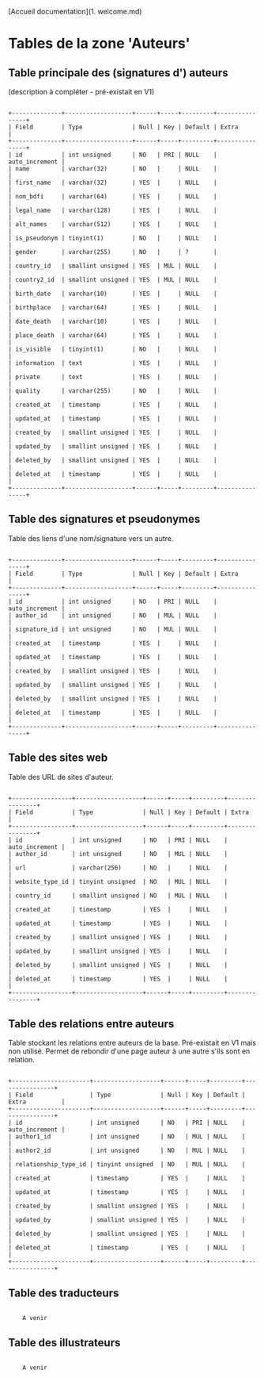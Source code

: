[Accueil documentation](1. welcome.md)


# Tables de la zone 'Auteurs'

## Table principale des (signatures d') auteurs

(description à compléter - pré-existait en V1)

<code>
+--------------+-------------------+------+-----+---------+----------------+
| Field        | Type              | Null | Key | Default | Extra          |
+--------------+-------------------+------+-----+---------+----------------+
| id           | int unsigned      | NO   | PRI | NULL    | auto_increment |
| name         | varchar(32)       | NO   |     | NULL    |                |
| first_name   | varchar(32)       | YES  |     | NULL    |                |
| nom_bdfi     | varchar(64)       | YES  |     | NULL    |                |
| legal_name   | varchar(128)      | YES  |     | NULL    |                |
| alt_names    | varchar(512)      | YES  |     | NULL    |                |
| is_pseudonym | tinyint(1)        | NO   |     | NULL    |                |
| gender       | varchar(255)      | NO   |     | ?       |                |
| country_id   | smallint unsigned | YES  | MUL | NULL    |                |
| country2_id  | smallint unsigned | YES  | MUL | NULL    |                |
| birth_date   | varchar(10)       | YES  |     | NULL    |                |
| birthplace   | varchar(64)       | YES  |     | NULL    |                |
| date_death   | varchar(10)       | YES  |     | NULL    |                |
| place_death  | varchar(64)       | YES  |     | NULL    |                |
| is_visible   | tinyint(1)        | NO   |     | NULL    |                |
| information  | text              | YES  |     | NULL    |                |
| private      | text              | YES  |     | NULL    |                |
| quality      | varchar(255)      | NO   |     | NULL    |                |
| created_at   | timestamp         | YES  |     | NULL    |                |
| updated_at   | timestamp         | YES  |     | NULL    |                |
| created_by   | smallint unsigned | YES  |     | NULL    |                |
| updated_by   | smallint unsigned | YES  |     | NULL    |                |
| deleted_by   | smallint unsigned | YES  |     | NULL    |                |
| deleted_at   | timestamp         | YES  |     | NULL    |                |
+--------------+-------------------+------+-----+---------+----------------+
</code>

## Table des signatures et pseudonymes

Table des liens d'une nom/signature vers un autre.

<code>
+--------------+-------------------+------+-----+---------+----------------+
| Field        | Type              | Null | Key | Default | Extra          |
+--------------+-------------------+------+-----+---------+----------------+
| id           | int unsigned      | NO   | PRI | NULL    | auto_increment |
| author_id    | int unsigned      | NO   | MUL | NULL    |                |
| signature_id | int unsigned      | NO   | MUL | NULL    |                |
| created_at   | timestamp         | YES  |     | NULL    |                |
| updated_at   | timestamp         | YES  |     | NULL    |                |
| created_by   | smallint unsigned | YES  |     | NULL    |                |
| updated_by   | smallint unsigned | YES  |     | NULL    |                |
| deleted_by   | smallint unsigned | YES  |     | NULL    |                |
| deleted_at   | timestamp         | YES  |     | NULL    |                |
+--------------+-------------------+------+-----+---------+----------------+
</code>

## Table des sites web

Table des URL de sites d'auteur.

<code>
+-----------------+-------------------+------+-----+---------+----------------+
| Field           | Type              | Null | Key | Default | Extra          |
+-----------------+-------------------+------+-----+---------+----------------+
| id              | int unsigned      | NO   | PRI | NULL    | auto_increment |
| author_id       | int unsigned      | NO   | MUL | NULL    |                |
| url             | varchar(256)      | NO   |     | NULL    |                |
| website_type_id | tinyint unsigned  | NO   | MUL | NULL    |                |
| country_id      | smallint unsigned | NO   | MUL | NULL    |                |
| created_at      | timestamp         | YES  |     | NULL    |                |
| updated_at      | timestamp         | YES  |     | NULL    |                |
| created_by      | smallint unsigned | YES  |     | NULL    |                |
| updated_by      | smallint unsigned | YES  |     | NULL    |                |
| deleted_by      | smallint unsigned | YES  |     | NULL    |                |
| deleted_at      | timestamp         | YES  |     | NULL    |                |
+-----------------+-------------------+------+-----+---------+----------------+
</code>

## Table des relations entre auteurs

Table stockant les relations entre auteurs de la base. Pré-existait en V1 mais non utilisé. Permet de rebondir d'une page auteur à une autre s'ils sont en relation.

<code>
+----------------------+-------------------+------+-----+---------+----------------+
| Field                | Type              | Null | Key | Default | Extra          |
+----------------------+-------------------+------+-----+---------+----------------+
| id                   | int unsigned      | NO   | PRI | NULL    | auto_increment |
| author1_id           | int unsigned      | NO   | MUL | NULL    |                |
| author2_id           | int unsigned      | NO   | MUL | NULL    |                |
| relationship_type_id | tinyint unsigned  | NO   | MUL | NULL    |                |
| created_at           | timestamp         | YES  |     | NULL    |                |
| updated_at           | timestamp         | YES  |     | NULL    |                |
| created_by           | smallint unsigned | YES  |     | NULL    |                |
| updated_by           | smallint unsigned | YES  |     | NULL    |                |
| deleted_by           | smallint unsigned | YES  |     | NULL    |                |
| deleted_at           | timestamp         | YES  |     | NULL    |                |
+----------------------+-------------------+------+-----+---------+----------------+
</code>

## Table des traducteurs

<code>
    A venir
</code>

## Table des illustrateurs

<code>
    A venir
</code>

